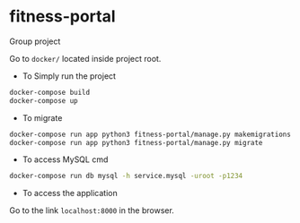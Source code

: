 # fitness-portal
Group project

Go to `docker/` located inside project root.
- To Simply run the project
```bash
docker-compose build
docker-compose up
```

- To migrate
```bash
docker-compose run app python3 fitness-portal/manage.py makemigrations portal
docker-compose run app python3 fitness-portal/manage.py migrate
```

- To access MySQL cmd
```bash
docker-compose run db mysql -h service.mysql -uroot -p1234
```

- To access the application

Go to the link `localhost:8000` in the browser.

